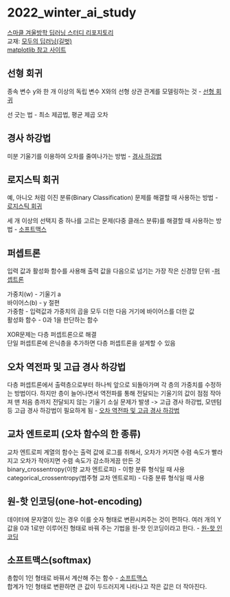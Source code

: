 2022_winter_ai_study
===============================
[스마클 겨울방학 딥러닝 스터디 리포지토리](https://github.com/sejongsmarcle/2022_Winter_AiStudy)            
교재: [모두의 딥러닝(길벗)](https://thebook.io/080228/)                         
[matplotlib 참고 사이트](https://wikidocs.net/4763)

선형 회귀
--------------------------------------------
종속 변수 y와 한 개 이상의 독립 변수 X와의 선형 상관 관계를 모델링하는 것 - [선형 회귀](https://github.com/RyuJungSoo/2022_winter_aistudy/tree/main/3%EC%9E%A5%20%EC%84%A0%ED%98%95%ED%9A%8C%EA%B7%80)         
                                
선 긋는 법 - 최소 제곱법, 평균 제곱 오차                  

경사 하강법
------------------------------------------------
미분 기울기를 이용하여 오차를 줄여나가는 방법 - [경사 하강법](https://github.com/RyuJungSoo/2022_winter_aistudy/tree/main/4%EC%9E%A5%20%EA%B2%BD%EC%82%AC%20%ED%95%98%EA%B0%95%EB%B2%95)

로지스틱 회귀
-------------------------------------------------
예, 아니오 처럼 이진 분류(Binary Classification) 문제를 해결할 때 사용하는 방법 - [로지스틱 회귀](https://github.com/RyuJungSoo/2022_winter_aistudy/tree/main/5%EC%9E%A5%20%EB%A1%9C%EC%A7%80%EC%8A%A4%ED%8B%B1%20%ED%9A%8C%EA%B7%80)
                              
세 개 이상의 선택지 중 하나를 고르는 문제(다중 클래스 분류)를 해결할 때 사용하는 방법 - [소프트맥스](https://github.com/RyuJungSoo/2022_winter_ai_study/tree/main/10%EC%9E%A5~12%EC%9E%A5%20%EB%AA%A8%EB%8D%B8%EC%84%A4%EA%B3%84%EC%99%80%20%ED%92%88%EC%A2%85%EC%98%88%EC%B8%A1)

퍼셉트론
--------------------------------------------------
입력 값과 활성화 함수를 사용해 출력 값을 다음으로 넘기는 가장 작은 신경망 단위 -[퍼셉트론](https://github.com/RyuJungSoo/2022_winter_ai_study/tree/main/6~9%EC%9E%A5%20%ED%8D%BC%EC%85%89%ED%8A%B8%EB%A1%A0%EA%B3%BC%20%EC%97%AD%EC%A0%84%ED%8C%8C)               

가중치(w) - 기울기 a              
바이어스(b) - y 절편                
가중함 - 입력값과 가중치의 곱을 모두 더한 다음 거기에 바이어스를 더한 값               
활성화 함수 - 0과 1을 판단하는 함수              
                    
XOR문제는 다층 퍼셉트론으로 해결               
단일 퍼셉트론에 은닉층을 추가하면 다층 퍼셉트론을 설계할 수 있음

오차 역전파 및 고급 경사 하강법
----------------------------------------------------
다층 퍼셉트론에서 출력층으로부터 하나씩 앞으로 되돌아가며 각 층의 가중치를 수정하는 방법이다. 하지만 층이 늘어나면서 역전파를 통해 전달되는 기울기의 값이 점점 작아져 맨 처음 층까지 전달되지 않는 기울기 소실 문제가 발생 -> 고급 경사 하강법, 모덴텀 등 고급 경사 하강법이 필요하게 됨 - [오차 역전파 및 고급 경사 하강법](https://github.com/RyuJungSoo/2022_winter_ai_study/tree/main/6~9%EC%9E%A5%20%ED%8D%BC%EC%85%89%ED%8A%B8%EB%A1%A0%EA%B3%BC%20%EC%97%AD%EC%A0%84%ED%8C%8C)          

교차 엔트로피 (오차 함수의 한 종류)
-----------------------------------------------------
교차 엔트로피 계열의 함수는 출력 값에 로그를 취해서, 오차가 커지면 수렴 속도가 빨라지고 오차가 작아지면 수렴 속도가 감소하게끔 만든 것               
binary_crossentropy(이항 교차 엔트로피) - 이항 분류 형식일 때 사용              
categorical_crossentropy(범주형 교차 엔트로피) - 다중 분류 형식일 때 사용                

원-핫 인코딩(one-hot-encoding)
------------------------------------------------------
데이터에 문자열이 있는 경우 이를 숫자 형태로 변환시켜주는 것이 편하다. 여러 개의 Y 값을 0과 1로만 이루어진 형태로 바꿔 주는 기법을 원-핫 인코딩이라고 한다. - [원-핫 인코딩](https://github.com/RyuJungSoo/2022_winter_ai_study/tree/main/10%EC%9E%A5~12%EC%9E%A5%20%EB%AA%A8%EB%8D%B8%EC%84%A4%EA%B3%84%EC%99%80%20%ED%92%88%EC%A2%85%EC%98%88%EC%B8%A1)           

소프트맥스(softmax)
------------------------------------------------------------
총합이 1인 형태로 바꿔서 계산해 주는 함수 - [소프트맥스](https://github.com/RyuJungSoo/2022_winter_ai_study/tree/main/10%EC%9E%A5~12%EC%9E%A5%20%EB%AA%A8%EB%8D%B8%EC%84%A4%EA%B3%84%EC%99%80%20%ED%92%88%EC%A2%85%EC%98%88%EC%B8%A1)    
합계가 1인 형태로 변환하면 큰 값이 두드러지게 나타나고 작은 값은 더 작아진다.                   
